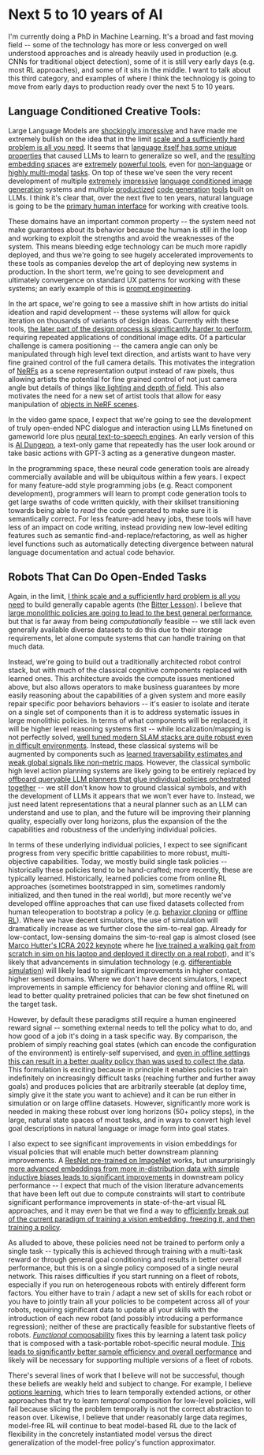 # Next 5 to 10 years of AI
 
I'm currently doing a PhD in Machine Learning. It's a broad and fast moving field -- some of the technology has more or less converged on well understood approaches and is already heavily used in production (e.g. CNNs for traditional object detection), some of it is still very early days (e.g. most RL approaches), and some of it sits in the middle. I want to talk about this third category, and examples of where I think the technology is going to move from early days to production ready over the next 5 to 10 years.
 
## Language Conditioned Creative Tools:
 
Large Language Models are [shockingly impressive](https://arxiv.org/abs/2005.14165) and have made me extremely bullish on the idea that in the limit [scale and a sufficiently hard problem is all you need](https://twitter.com/KyleVedder/status/1536587805308112896). It seems that [language itself has some unique properties](https://www.deepmind.com/publications/data-distributional-properties-drive-emergent-few-shot-learning-in-transformers) that caused LLMs to learn to generalize so well, and the [resulting](https://arxiv.org/abs/1905.05950) [embedding spaces](https://arxiv.org/abs/1802.05365) are [extremely](https://openai.com/blog/clip/) [powerful tools](https://ai.googleblog.com/2022/06/end-to-end-generative-pre-training-for.html), even for [non-language](https://arxiv.org/abs/2111.11430) or [highly multi-modal](https://ai.facebook.com/research/data2vec-a-general-framework-for-self-supervised-learning-in-speech-vision-and-language/) [tasks](https://www.microsoft.com/en-us/research/publication/i-code-an-integrative-and-composable-multimodal-learning-framework/). On top of these we've seen the very recent development of multiple [extremely](https://openai.com/dall-e-2/) [impressive](https://imagen.research.google/) [language conditioned image generation](https://parti.research.google/) systems and multiple [productized](https://www.tabnine.com/) [code generation](https://arxiv.org/abs/2107.03374) [tools](https://aws.amazon.com/blogs/machine-learning/introducing-amazon-codewhisperer-the-ml-powered-coding-companion/) built on LLMs. I think it's clear that, over the next five to ten years, natural language is going to be the [primary human interface](https://twitter.com/garrytan/status/1516851872027475969) for working with creative tools.
 
These domains have an important common property -- the system need not make guarantees about its behavior because the human is still in the loop and working to exploit the strengths and avoid the weaknesses of the system. This means bleeding edge technology can be much more rapidly deployed, and thus we're going to see hugely accelerated improvements to these tools as companies develop the art of deploying new systems in production. In the short term, we're going to see development and ultimately convergence on standard UX patterns for working with these systems; an early example of this is [prompt engineering](https://arxiv.org/abs/2204.13988).
 
In the art space, we're going to see a massive shift in how artists do initial ideation and rapid development -- these systems will allow for quick iteration on thousands of variants of design ideas. Currently with these tools, [the later part of the design process is significantly harder to perform](https://www.instagram.com/reel/CfEwohiJdXW/?igshid=MDJmNzVkMjY=), requiring repeated applications of conditional image edits. Of a particular challenge is camera positioning -- the camera angle can only be manipulated through high level text direction, and artists want to have very fine grained control of the full camera details. This motivates the integration of [NeRFs](https://arxiv.org/abs/2003.08934) as a scene representation output instead of raw pixels, thus allowing artists the potential for fine grained control of not just camera angle but details of things [like lighting and depth of field](https://shsf0817.github.io/hdr-nerf/). This also motivates the need for a new set of artist tools that allow for easy manipulation of [objects in NeRF scenes](https://arxiv.org/abs/2109.01847).
 
In the video game space, I expect that we're going to see the development of truly open-ended NPC dialogue and interaction using LLMs finetuned on gameworld lore plus [neural text-to-speech engines](http://15.ai). An early version of this is [AI Dungeon](https://gpt3demo.com/apps/aidungeon-io), a text-only game that repeatedly has the user look around or take basic actions with GPT-3 acting as a generative dungeon master.
 
In the programming space, these neural code generation tools are already commercially available and will be ubiquitous within a few years. I expect for many feature-add style programming jobs (e.g. React component development), programmers will learn to prompt code generation tools to get large swaths of code written quickly, with their skillset transitioning towards being able to _read_ the code generated to make sure it is semantically correct. For less feature-add heavy jobs, these tools will have less of an impact on code writing, instead providing new low-level editing features such as semantic find-and-replace/refactoring, as well as higher level functions such as automatically detecting divergence between natural language documentation and actual code behavior.
 
## Robots That Can Do Open-Ended Tasks
 
Again, in the limit, [I think scale and a sufficiently hard problem is all you need](https://twitter.com/KyleVedder/status/1536587805308112896) to build generally capable agents (the [Bitter Lesson](http://www.incompleteideas.net/IncIdeas/BitterLesson.html)). I believe that [large monolithic policies are going to lead to the best general performance](https://openai.com/blog/vpt/), but that is far away from being _computationally_ feasible -- we still lack even generally available diverse datasets to do this due to their storage requirements, let alone compute systems that can handle training on that much data.
 
 
Instead, we're going to build out a traditionally architected robot control stack, but with much of the classical cognitive components replaced with learned ones. This architecture avoids the compute issues mentioned above, but also allows operators to make business guarantees by more easily reasoning about the capabilities of a given system and more easily repair specific poor behaviors behaviors -- it's easier to isolate and iterate on a single set of components than it is to address systematic issues in large monolithic policies. In terms of what components will be replaced, it will be higher level reasoning systems first -- while localization/mapping is not perfectly solved, [well tuned modern SLAM stacks are quite robust even in difficult environments](https://www.subtchallenge.com/results.html). Instead, these classical systems will be augmented by components such as [learned traversability estimates and weak global signals like non-metric maps](https://arxiv.org/abs/2202.11271). However, the classical symbolic high level action planning systems are likely going to be entirely replaced by [offboard queryable LLM planners that glue individual policies orchestrated together](https://say-can.github.io/) -- we still don't know how to ground classical symbols, and with the development of LLMs it appears that we won't ever have to. Instead, we just need latent representations that a neural planner such as an LLM can understand and use to plan, and the future will be improving their planning quality, especially over long horizons, plus the expansion of the the capabilities and robustness of the underlying individual policies.
 
In terms of these underlying individual policies, I expect to see significant progress from very specific brittle capabilities to more robust, multi-objective capabilities. Today, we mostly build single task policies -- historically these policies tend to be hand-crafted; more recently, these are typically learned. Historically, learned policies come from online RL approaches (sometimes bootstrapped in sim, sometimes randomly initialized, and then tuned in the real world), but more recently we've developed offline approaches that can use fixed datasets collected from human teleoperation to bootstrap a policy (e.g. [behavior cloning](https://sites.google.com/view/bc-z/home) or [offline RL](https://arxiv.org/abs/2110.06169)). Where we have decent simulators, the use of simulation will dramatically increase as we further close the sim-to-real gap. Already for low-contact, low-sensing domains the sim-to-real gap is almost closed (see [Marco Hutter's ICRA 2022 keynote](https://www.icra2022.org/program/plenary-keynote-speakers#4-marco-hutter) where he [live trained a walking gait from scratch in sim on his laptop and deployed it directly on a real robot](https://twitter.com/ieeeras/status/1529178820108079105)), and it's likely that advancements in simulation technology (e.g. [differentiable simulation](https://openreview.net/forum?id=ZSKRQMvttc)) will likely lead to significant improvements in higher contact, higher sensed domains. Where we don't have decent simulators, I expect improvements in sample efficiency for behavior cloning and offline RL will lead to better quality pretrained policies that can be few shot finetuned on the target task.
 
However, by default these paradigms still require a human engineered reward signal -- something external needs to tell the policy what to do, and how good of a job it's doing in a task specific way. By comparison, the problem of simply reaching goal states (which can encode the configuration of the environment) is entirely-self supervised, and [even in offline settings this can result in a better quality policy than was used to collect the data](https://arxiv.org/abs/2206.03023). This formulation is exciting because in principle it enables policies to train indefinitely on increasingly difficult tasks (reaching further and further away goals) and produces policies that are arbitrarily steerable (at deploy time, simply give it the state you want to achieve) and it can be run either in simulation or on large offline datasets. However, significantly more work is needed in making these robust over long horizons (50+ policy steps), in the large, natural state spaces of most tasks, and in ways to convert high level goal descriptions in natural language or image form into goal states.
 
I also expect to see significant improvements in vision embeddings for visual policies that will enable much better downstream planning improvements. A [ResNet pre-trained on ImageNet](https://arxiv.org/abs/2107.03380) works, but unsurprisingly [more advanced embeddings from more in-distribution data with simple inductive biases leads to significant improvements](https://arxiv.org/abs/2203.12601) in downstream policy performance -- I expect that much of the vision literature advancements that have been left out due to compute constraints will start to contribute significant performance improvements in state-of-the-art visual RL approaches, and it may even be that we find a way to [efficiently break out of the current paradigm of training a vision embedding, freezing it, and then training a policy](https://arxiv.org/abs/2206.07568).
 
As alluded to above, these policies need not be trained to perform only a single task -- typically this is achieved through training with a multi-task reward or through general goal conditioning and results in better overall performance, but this is on a single policy composed of a single neural network. This raises difficulties if you start running on a fleet of robots, especially if you run on heterogeneous robots with entirely different form factors. You either have to train / adapt a new set of skills for each robot or you have to jointly train all your policies to be competent across all of your robots, requiring significant data to update all your skills with the introduction of each new robot (and possibly introducing a performance regression); neither of these are practically feasible for substantive fleets of robots. [_Functional_ composability](https://jorge-a-mendez.github.io/publication/2022-modular-lifelong-rl) fixes this by learning a latent task policy that is composed with a task-portable robot-specific neural module. [This leads to significantly better sample efficiency and overall performance](https://jorge-a-mendez.github.io/publication/2022-composuite-benchmark) and likely will be necessary for supporting multiple versions of a fleet of robots.
 
There's several lines of work that I believe will not be successful, though these beliefs are weakly held and subject to change. For example, I believe [options learning](https://www.sciencedirect.com/science/article/pii/S0004370299000521), which tries to learn temporally extended actions, or other approaches that try to learn _temporal_ composition for low-level policies, will fail because slicing the problem temporally is not the correct abstraction to reason over. Likewise, I believe that under reasonably large data regimes, model-free RL will continue to beat model-based RL due to the lack of flexibility in the concretely instantiated model versus the direct generalization of the model-free policy's function approximator.
 
